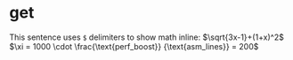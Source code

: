 # get

This sentence uses `$` delimiters to show math inline:  $\sqrt{3x-1}+(1+x)^2$
$\xi = 1000 \cdot \frac{\text{perf_boost}} {\text{asm_lines}} = 200$
